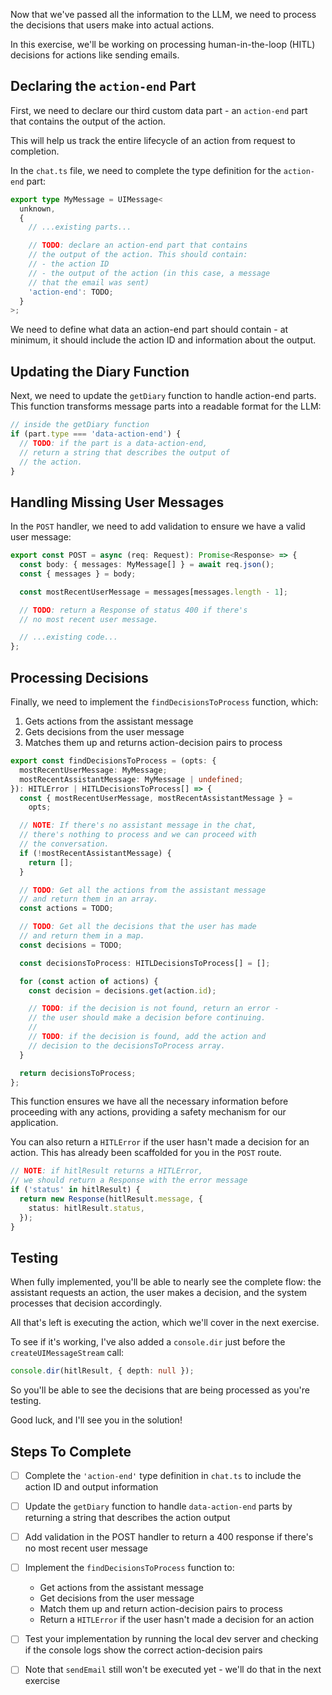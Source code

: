 Now that we've passed all the information to the LLM, we need to process the decisions that users make into actual actions.

In this exercise, we'll be working on processing human-in-the-loop (HITL) decisions for actions like sending emails.

## Declaring the `action-end` Part

First, we need to declare our third custom data part - an `action-end` part that contains the output of the action.

This will help us track the entire lifecycle of an action from request to completion.

In the `chat.ts` file, we need to complete the type definition for the `action-end` part:

```ts
export type MyMessage = UIMessage<
  unknown,
  {
    // ...existing parts...

    // TODO: declare an action-end part that contains
    // the output of the action. This should contain:
    // - the action ID
    // - the output of the action (in this case, a message
    // that the email was sent)
    'action-end': TODO;
  }
>;
```

We need to define what data an action-end part should contain - at minimum, it should include the action ID and information about the output.

## Updating the Diary Function

Next, we need to update the `getDiary` function to handle action-end parts. This function transforms message parts into a readable format for the LLM:

```ts
// inside the getDiary function
if (part.type === 'data-action-end') {
  // TODO: if the part is a data-action-end,
  // return a string that describes the output of
  // the action.
}
```

## Handling Missing User Messages

In the `POST` handler, we need to add validation to ensure we have a valid user message:

```ts
export const POST = async (req: Request): Promise<Response> => {
  const body: { messages: MyMessage[] } = await req.json();
  const { messages } = body;

  const mostRecentUserMessage = messages[messages.length - 1];

  // TODO: return a Response of status 400 if there's
  // no most recent user message.

  // ...existing code...
};
```

## Processing Decisions

Finally, we need to implement the `findDecisionsToProcess` function, which:

1. Gets actions from the assistant message
2. Gets decisions from the user message
3. Matches them up and returns action-decision pairs to process

```ts
export const findDecisionsToProcess = (opts: {
  mostRecentUserMessage: MyMessage;
  mostRecentAssistantMessage: MyMessage | undefined;
}): HITLError | HITLDecisionsToProcess[] => {
  const { mostRecentUserMessage, mostRecentAssistantMessage } =
    opts;

  // NOTE: If there's no assistant message in the chat,
  // there's nothing to process and we can proceed with
  // the conversation.
  if (!mostRecentAssistantMessage) {
    return [];
  }

  // TODO: Get all the actions from the assistant message
  // and return them in an array.
  const actions = TODO;

  // TODO: Get all the decisions that the user has made
  // and return them in a map.
  const decisions = TODO;

  const decisionsToProcess: HITLDecisionsToProcess[] = [];

  for (const action of actions) {
    const decision = decisions.get(action.id);

    // TODO: if the decision is not found, return an error -
    // the user should make a decision before continuing.
    //
    // TODO: if the decision is found, add the action and
    // decision to the decisionsToProcess array.
  }

  return decisionsToProcess;
};
```

This function ensures we have all the necessary information before proceeding with any actions, providing a safety mechanism for our application.

You can also return a `HITLError` if the user hasn't made a decision for an action. This has already been scaffolded for you in the `POST` route.

```ts
// NOTE: if hitlResult returns a HITLError,
// we should return a Response with the error message
if ('status' in hitlResult) {
  return new Response(hitlResult.message, {
    status: hitlResult.status,
  });
}
```

## Testing

When fully implemented, you'll be able to nearly see the complete flow: the assistant requests an action, the user makes a decision, and the system processes that decision accordingly.

All that's left is executing the action, which we'll cover in the next exercise.

To see if it's working, I've also added a `console.dir` just before the `createUIMessageStream` call:

```ts
console.dir(hitlResult, { depth: null });
```

So you'll be able to see the decisions that are being processed as you're testing.

Good luck, and I'll see you in the solution!

## Steps To Complete

- [ ] Complete the `'action-end'` type definition in `chat.ts` to include the action ID and output information

- [ ] Update the `getDiary` function to handle `data-action-end` parts by returning a string that describes the action output

- [ ] Add validation in the POST handler to return a 400 response if there's no most recent user message

- [ ] Implement the `findDecisionsToProcess` function to:
  - Get actions from the assistant message
  - Get decisions from the user message
  - Match them up and return action-decision pairs to process
  - Return a `HITLError` if the user hasn't made a decision for an action
- [ ] Test your implementation by running the local dev server and checking if the console logs show the correct action-decision pairs

- [ ] Note that `sendEmail` still won't be executed yet - we'll do that in the next exercise
